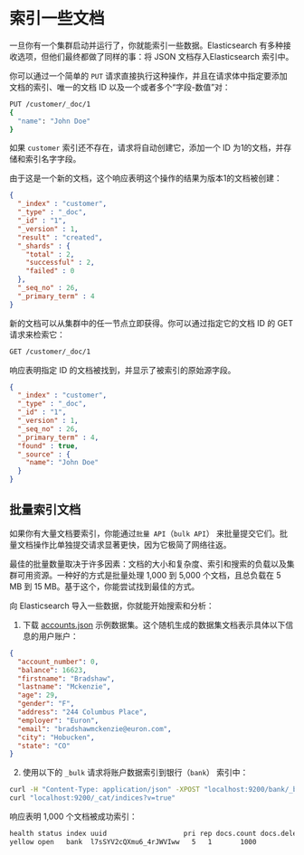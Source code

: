 # 索引一些文档

一旦你有一个集群启动并运行了，你就能索引一些数据。Elasticsearch 有多种接收选项，但他们最终都做了同样的事：将 JSON 文档存入Elasticsearch 索引中。

你可以通过一个简单的 `PUT` 请求直接执行这种操作，并且在请求体中指定要添加文档的索引、唯一的文档 ID 以及一个或者多个“字段-数值”对：

```bash
PUT /customer/_doc/1
{
  "name": "John Doe"
}
```

如果 `customer` 索引还不存在，请求将自动创建它，添加一个 ID 为1的文档，并存储和索引名字字段。

由于这是一个新的文档，这个响应表明这个操作的结果为版本1的文档被创建：

```json
{
  "_index" : "customer",
  "_type" : "_doc",
  "_id" : "1",
  "_version" : 1,
  "result" : "created",
  "_shards" : {
    "total" : 2,
    "successful" : 2,
    "failed" : 0
  },
  "_seq_no" : 26,
  "_primary_term" : 4
}
```

新的文档可以从集群中的任一节点立即获得。你可以通过指定它的文档 ID 的 GET 请求来检索它：

```bash
GET /customer/_doc/1
```

响应表明指定 ID 的文档被找到，并显示了被索引的原始源字段。

```json
{
  "_index" : "customer",
  "_type" : "_doc",
  "_id" : "1",
  "_version" : 1,
  "_seq_no" : 26,
  "_primary_term" : 4,
  "found" : true,
  "_source" : {
    "name": "John Doe"
  }
}
```

## 批量索引文档

如果你有大量文档要索引，你能通过`批量 API`（`bulk API`） 来批量提交它们。批量文档操作比单独提交请求显著更快，因为它极简了网络往返。

最佳的批量数量取决于许多因素：文档的大小和复杂度、索引和搜索的负载以及集群可用资源。一种好的方式是批量处理 1,000 到 5,000 个文档，且总负载在 5 MB 到 15 MB。基于这个，你能尝试找到最佳的方式。

向 Elasticsearch 导入一些数据，你就能开始搜索和分析：

1. 下载 [accounts.json](https://github.com/elastic/elasticsearch/blob/master/docs/src/test/resources/accounts.json?raw=true) 示例数据集。这个随机生成的数据集文档表示具体以下信息的用户账户：

```json
{
  "account_number": 0,
  "balance": 16623,
  "firstname": "Bradshaw",
  "lastname": "Mckenzie",
  "age": 29,
  "gender": "F",
  "address": "244 Columbus Place",
  "employer": "Euron",
  "email": "bradshawmckenzie@euron.com",
  "city": "Hobucken",
  "state": "CO"
}
```

2. 使用以下的 `_bulk` 请求将账户数据索引到银行（`bank`） 索引中：

```bash
curl -H "Content-Type: application/json" -XPOST "localhost:9200/bank/_bulk?pretty&refresh" --data-binary "@accounts.json"
curl "localhost:9200/_cat/indices?v=true"
```

响应表明 1,000 个文档被成功索引：

```bash
health status index uuid                   pri rep docs.count docs.deleted store.size pri.store.size
yellow open   bank  l7sSYV2cQXmu6_4rJWVIww   5   1       1000            0    128.6kb        128.6kb
```
